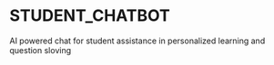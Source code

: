 # STUDENT_CHATBOT
AI powered chat for student assistance in personalized learning and question sloving

